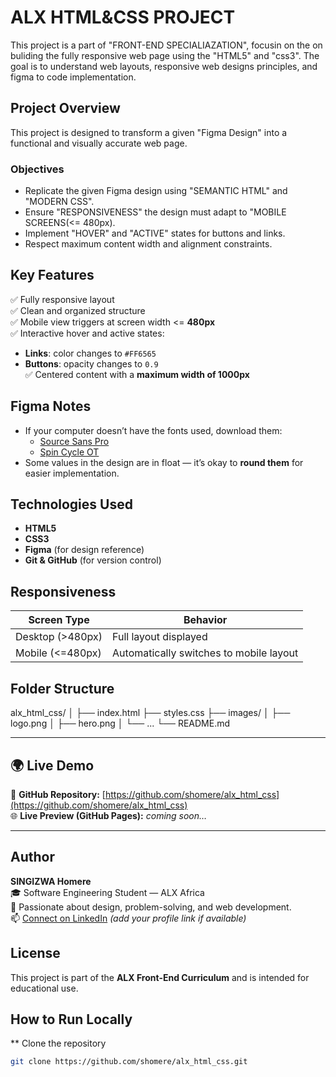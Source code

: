 # ALX HTML&CSS PROJECT

This project is a part of "FRONT-END SPECIALIAZATION", focusin on the on buliding the fully responsive web page using the "HTML5" and "css3". The goal is to understand web layouts, responsive web designs principles, and figma to code implementation.

## Project Overview

This project is designed to transform a given "Figma Design" into a functional and visually accurate web page.

### Objectives

- Replicate the given Figma design using "SEMANTIC HTML" and "MODERN CSS".
- Ensure "RESPONSIVENESS" the design must adapt to "MOBILE SCREENS(<= 480px).
- Implement "HOVER" and "ACTIVE" states for buttons and links.
- Respect maximum content width and alignment constraints.

## Key Features

✅ Fully responsive layout  
✅ Clean and organized structure  
✅ Mobile view triggers at screen width <= **480px**  
✅ Interactive hover and active states:  
  - **Links**: color changes to `#FF6565`  
  - **Buttons**: opacity changes to `0.9`  
✅ Centered content with a **maximum width of 1000px**

## Figma Notes
  
- If your computer doesn’t have the fonts used, download them:
  - [Source Sans Pro](https://fonts.google.com/specimen/Source+Sans+Pro)
  - [Spin Cycle OT](https://www.fonts.com/font/spin-cycle-ot)
- Some values in the design are in float — it’s okay to **round them** for easier implementation.

##  Technologies Used

- **HTML5**
- **CSS3**
- **Figma** (for design reference)
- **Git & GitHub** (for version control)


##  Responsiveness

| Screen Type | Behavior |
|--------------|-----------|
| Desktop (>480px) | Full layout displayed |
| Mobile (<=480px) | Automatically switches to mobile layout |

## Folder Structure

alx_html_css/
│
├── index.html
├── styles.css
├── images/
│ ├── logo.png
│ ├── hero.png
│ └── ...
└── README.md


---

## 🌍 Live Demo

🔗 **GitHub Repository:** [https://github.com/shomere/alx_html_css](https://github.com/shomere/alx_html_css)  
🌐 **Live Preview (GitHub Pages):** *coming soon…*  

---

##  Author

**SINGIZWA Homere**  
🎓 Software Engineering Student — ALX Africa  
💼 Passionate about design, problem-solving, and web development.  
📫 [Connect on LinkedIn](https://www.linkedin.com) *(add your profile link if available)*  


##  License

This project is part of the **ALX Front-End Curriculum** and is intended for educational use.

##  How to Run Locally

** Clone the repository  
   ```bash
   git clone https://github.com/shomere/alx_html_css.git

